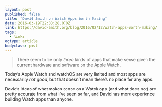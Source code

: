 ```yaml
---
layout: post 
published: false 
title: "David Smith on Watch Apps Worth Making" 
date: 2016-02-19T22:08:28.070Z 
link: https://david-smith.org/blog/2016/02/12/watch-apps-worth-making/ 
tags:
  - links
ogtype: article 
bodyclass: post 
---
```


> There seem to be only _three_ kinds of apps that make sense given the current hardware and software on the Apple Watch.

Today’s Apple Watch and watchOS are very limited and most apps are necessarily _not good_, but that doesn’t mean there’s no place for any apps. 

David’s ideas of what makes sense as a Watch app (and what does not) are pretty accurate from what I've seen so far, and David has more experience building Watch apps than anyone.